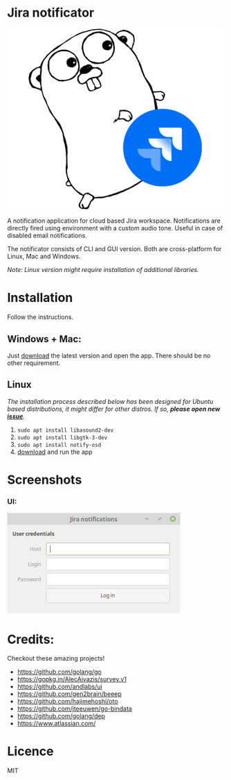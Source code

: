 Jira notificator
=================

![logo](doc/logo.png)

A notification application for cloud based Jira workspace. Notifications are directly fired using environment with a custom audio tone. Useful in case of disabled email notifications.

The notificator consists of CLI and GUI version. Both are cross-platform for Linux, Mac and Windows.

_Note: Linux version might require installation of additional libraries._

# Installation

Follow the instructions.

## Windows + Mac:

Just [download](https://github.com/vlachmilan/jira-notificator/releases) the latest version and open the app. There should be no other requirement.

## Linux

_The installation process described below has been designed for Ubuntu based distributions, it might differ for other distros. If so, **please open new [issue](https://github.com/vlachmilan/jira-notificator/issues)**._

1. `sudo apt install libasound2-dev`
2. `sudo apt install libgtk-3-dev`
3. `sudo apt install notify-osd`
4. [download](https://github.com/vlachmilan/jira-notificator/releases) and run the app 

# Screenshots

### UI:
![screenshot1](doc/screenshot1.png)

# Credits:

Checkout these amazing projects!

- https://github.com/golang/go
- https://gopkg.in/AlecAivazis/survey.v1
- https://github.com/andlabs/ui
- https://github.com/gen2brain/beeep
- https://github.com/hajimehoshi/oto
- https://github.com/jteeuwen/go-bindata
- https://github.com/golang/dep
- https://www.atlassian.com/


# Licence

MIT
